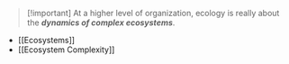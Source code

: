 > [!important] At a higher level of organization, ecology is really about the ***dynamics of complex ecosystems***.

- [[Ecosystems]]
- [[Ecosystem Complexity]]
